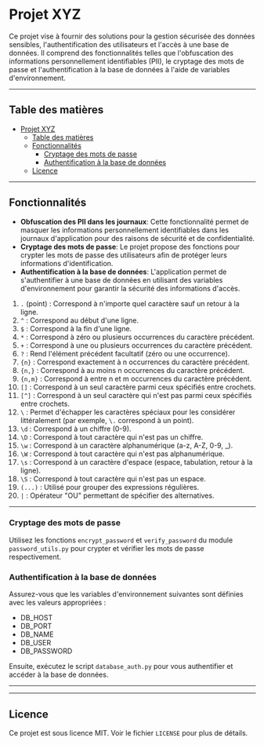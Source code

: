 # Projet XYZ

Ce projet vise à fournir des solutions pour la gestion sécurisée des données sensibles, l'authentification des utilisateurs et l'accès à une base de données. Il comprend des fonctionnalités telles que l'obfuscation des informations personnellement identifiables (PII), le cryptage des mots de passe et l'authentification à la base de données à l'aide de variables d'environnement.

---

## Table des matières

- [Projet XYZ](#projet-xyz)
  - [Table des matières](#table-des-matières)
  - [Fonctionnalités](#fonctionnalités)
    - [Cryptage des mots de passe](#cryptage-des-mots-de-passe)
    - [Authentification à la base de données](#authentification-à-la-base-de-données)
  - [Licence](#licence)

---

## Fonctionnalités

- **Obfuscation des PII dans les journaux**: Cette fonctionnalité permet de masquer les informations personnellement identifiables dans les journaux d'application pour des raisons de sécurité et de confidentialité.
- **Cryptage des mots de passe**: Le projet propose des fonctions pour crypter les mots de passe des utilisateurs afin de protéger leurs informations d'identification.
- **Authentification à la base de données**: L'application permet de s'authentifier à une base de données en utilisant des variables d'environnement pour garantir la sécurité des informations d'accès.

1. `.` (point) : Correspond à n'importe quel caractère sauf un retour à la ligne.
2. `^` : Correspond au début d'une ligne.
3. `$` : Correspond à la fin d'une ligne.
4. `*` : Correspond à zéro ou plusieurs occurrences du caractère précédent.
5. `+` : Correspond à une ou plusieurs occurrences du caractère précédent.
6. `?` : Rend l'élément précédent facultatif (zéro ou une occurrence).
7. `{n}` : Correspond exactement à n occurrences du caractère précédent.
8. `{n,}` : Correspond à au moins n occurrences du caractère précédent.
9. `{n,m}` : Correspond à entre n et m occurrences du caractère précédent.
10. `[]` : Correspond à un seul caractère parmi ceux spécifiés entre crochets.
11. `[^]` : Correspond à un seul caractère qui n'est pas parmi ceux spécifiés entre crochets.
12. `\` : Permet d'échapper les caractères spéciaux pour les considérer littéralement (par exemple, `\.` correspond à un point).
13. `\d` : Correspond à un chiffre (0-9).
14. `\D` : Correspond à tout caractère qui n'est pas un chiffre.
15. `\w` : Correspond à un caractère alphanumérique (a-z, A-Z, 0-9, _).
16. `\W` : Correspond à tout caractère qui n'est pas alphanumérique.
17. `\s` : Correspond à un caractère d'espace (espace, tabulation, retour à la ligne).
18. `\S` : Correspond à tout caractère qui n'est pas un espace.
19. `(...)` : Utilisé pour grouper des expressions régulières.
20. `|` : Opérateur "OU" permettant de spécifier des alternatives.

---



### Cryptage des mots de passe

Utilisez les fonctions `encrypt_password` et `verify_password` du module `password_utils.py` pour crypter et vérifier les mots de passe respectivement.

### Authentification à la base de données

Assurez-vous que les variables d'environnement suivantes sont définies avec les valeurs appropriées :
- DB_HOST
- DB_PORT
- DB_NAME
- DB_USER
- DB_PASSWORD

Ensuite, exécutez le script `database_auth.py` pour vous authentifier et accéder à la base de données.

---



---

## Licence

Ce projet est sous licence MIT. Voir le fichier `LICENSE` pour plus de détails.

